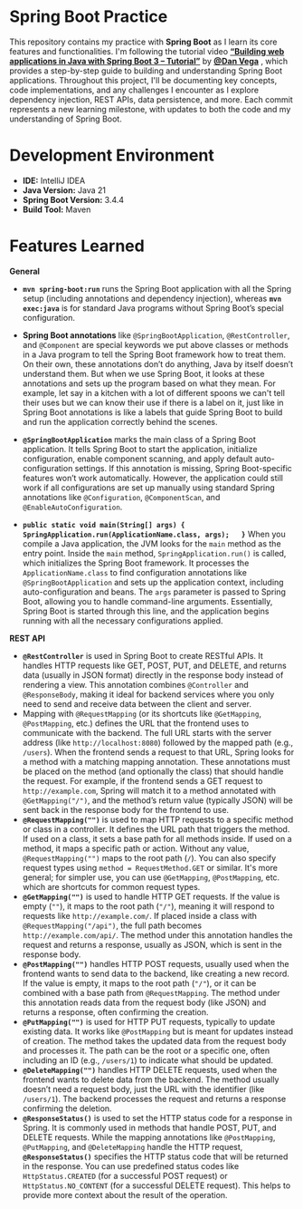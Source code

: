 
# Spring Boot Practice
This repository contains my practice with **Spring Boot** as I learn its core features and functionalities. I'm following the tutorial video **[“Building web applications in Java with Spring Boot 3 – Tutorial”](https://www.youtube.com/watch?v=31KTdfRH6nY)** by **[@Dan Vega](https://github.com/danvega)** , which provides a step-by-step guide to building and understanding Spring Boot applications. Throughout this project, I'll be documenting key concepts, code implementations, and any challenges I encounter as I explore dependency injection, REST APIs, data persistence, and more. Each commit represents a new learning milestone, with updates to both the code and my understanding of Spring Boot.

# Development Environment
-   **IDE:** IntelliJ IDEA
-   **Java Version:** Java 21
-   **Spring Boot Version:** 3.4.4
- **Build Tool:** Maven

# Features Learned
**General**

 - **`mvn spring-boot:run`** runs the Spring Boot application with all the Spring setup (including annotations and dependency injection), whereas **`mvn exec:java`** is for standard Java programs without Spring Boot’s special configuration.

 - **Spring Boot annotations** like `@SpringBootApplication`, `@RestController`, and `@Component` are special keywords we put above classes or methods in a Java program to tell the Spring Boot framework how to treat them. On their own, these annotations don’t do anything, Java by itself doesn’t understand them. But when we use Spring Boot, it looks at these annotations and sets up the program based on what they mean. For example, let say in a kitchen with a lot of different spoons we can't tell their uses but we can know their use if there is a label on it, just like in Spring Boot annotations is like a labels that guide Spring Boot to build and run the application correctly behind the scenes.

 - **`@SpringBootApplication`** marks the main class of a Spring Boot application. It tells Spring Boot to start the application, initialize configuration, enable component scanning, and apply default auto-configuration settings. If this annotation is missing, Spring Boot-specific features won’t work automatically. However, the application could still work if all configurations are set up manually using standard Spring annotations like `@Configuration`, `@ComponentScan`, and `@EnableAutoConfiguration`.
 - **`public static void main(String[] args) {  
    SpringApplication.run(ApplicationName.class, args);  
}`** When you compile a Java application, the JVM looks for the `main` method as the entry point. Inside the `main` method, `SpringApplication.run()` is called, which initializes the Spring Boot framework. It processes the `ApplicationName.class` to find configuration annotations like `@SpringBootApplication` and sets up the application context, including auto-configuration and beans. The `args` parameter is passed to Spring Boot, allowing you to handle command-line arguments. Essentially, Spring Boot is started through this line, and the application begins running with all the necessary configurations applied.

**REST API**

 - **`@RestController`** is used in Spring Boot to create RESTful APIs. It handles HTTP requests like GET, POST, PUT, and DELETE, and returns data (usually in JSON format) directly in the response body instead of rendering a view. This annotation combines `@Controller` and `@ResponseBody`, making it ideal for backend services where you only need to send and receive data between the client and server.
 - Mapping with `@RequestMapping` (or its shortcuts like `@GetMapping`, `@PostMapping`, etc.) defines the URL that the frontend uses to communicate with the backend. The full URL starts with the server address (like `http://localhost:8080`) followed by the mapped path (e.g., `/users`). When the frontend sends a request to that URL, Spring looks for a method with a matching mapping annotation. These annotations must be placed on the method (and optionally the class) that should handle the request. For example, if the frontend sends a GET request to `http://example.com`, Spring will match it to a method annotated with `@GetMapping("/")`, and the method’s return value (typically JSON) will be sent back in the response body for the frontend to use.
 - **`@RequestMapping("")`** is used to map HTTP requests to a specific method or class in a controller. It defines the URL path that triggers the method. If used on a class, it sets a base path for all methods inside. If used on a method, it maps a specific path or action. Without any value, `@RequestMapping("")` maps to the root path (`/`). You can also specify request types using `method = RequestMethod.GET` or similar. It's more general; for simpler use, you can use `@GetMapping`, `@PostMapping`, etc. which are shortcuts for common request types.
 - **`@GetMapping("")`** is used to handle HTTP GET requests. If the value is empty (`""`), it maps to the root path (`"/"`), meaning it will respond to requests like `http://example.com/`. If placed inside a class with `@RequestMapping("/api")`, the full path becomes `http://example.com/api/`. The method under this annotation handles the request and returns a response, usually as JSON, which is sent in the response body.
 - **`@PostMapping("")`** handles HTTP POST requests, usually used when the frontend wants to send data to the backend, like creating a new record. If the value is empty, it maps to the root path (`"/"`), or it can be combined with a base path from `@RequestMapping`. The method under this annotation reads data from the request body (like JSON) and returns a response, often confirming the creation.
 - **`@PutMapping("")`** is used for HTTP PUT requests, typically to update existing data. It works like `@PostMapping` but is meant for updates instead of creation. The method takes the updated data from the request body and processes it. The path can be the root or a specific one, often including an ID (e.g., `/users/1`) to indicate what should be updated.
 - **`@DeleteMapping("")`** handles HTTP DELETE requests, used when the frontend wants to delete data from the backend. The method usually doesn’t need a request body, just the URL with the identifier (like `/users/1`). The backend processes the request and returns a response confirming the deletion.
 - **`@ResponseStatus()`** is used to set the HTTP status code for a response in Spring. It is commonly used in methods that handle POST, PUT, and DELETE requests. While the mapping annotations like `@PostMapping`, `@PutMapping`, and `@DeleteMapping` handle the HTTP request, **`@ResponseStatus()`** specifies the HTTP status code that will be returned in the response. You can use predefined status codes like `HttpStatus.CREATED` (for a successful POST request) or `HttpStatus.NO_CONTENT` (for a successful DELETE request). This helps to provide more context about the result of the operation.

